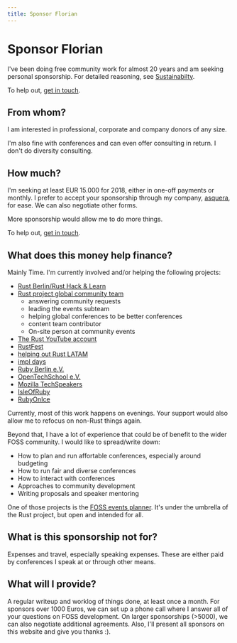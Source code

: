 ```yaml
---
title: Sponsor Florian
---
```


# Sponsor Florian

I've been doing free community work for almost 20 years and am seeking personal sponsorship. For detailed reasoning, see [Sustainabilty](sustainability).

To help out, [get in touch](mailto:info@asquera.de).

## From whom?

I am interested in professional, corporate and company donors of any size.

I'm also fine with conferences and can even offer consulting in return. I don't do diversity consulting.

## How much?

I'm seeking at least EUR 15.000 for 2018, either in one-off payments or monthly. I prefer to accept your sponsorship through my company, [asquera](http://asquera.de), for ease. We can also negotiate other forms.

More sponsorship would allow me to do more things.

To help out, [get in touch](mailto:info@asquera.de).

## What does this money help finance?

Mainly Time. I'm currently involved and/or helping the following projects:

* [Rust Berlin/Rust Hack & Learn](https://www.meetup.com/opentechschool-berlin/)
* [Rust project global community team](https://rust-lang.org/teams.html)
  - answering community requests
  - leading the events subteam
  - helping global conferences to be better conferences
  - content team contributor
  - On-site person at community events
* [The Rust YouTube account](https://youtube.com/c/rustvideos)
* [RustFest](https://rustfest.eu)
* [helping out Rust LATAM](https://twitter.com/RustLatamConf)
* [impl days](https://paris.rustfest.eu/about_impl_days/)
* [Ruby Berlin e.V.](http://rubyberlin.org/)
* [OpenTechSchool e.V.](http://www.opentechschool.org/)
* [Mozilla TechSpeakers](https://wiki.mozilla.org/TechSpeakers)
* [IsleOfRuby](https://2018.isleofruby.org/)
* [RubyOnIce](https://rubyonice.com/2018)

Currently, most of this work happens on evenings. Your support would also allow me to refocus on non-Rust things again.

Beyond that, I have a lot of experience that could be of benefit to the wider FOSS community. I would like to spread/write down:
* How to plan and run affortable conferences, especially around budgeting
* How to run fair and diverse conferences
* How to interact with conferences
* Approaches to community development
* Writing proposals and speaker mentoring

One of those projects is the [FOSS events planner](https://github.com/rust-community/foss-events-planner/). It's under the umbrella of the Rust project, but open and intended for all.

## What is this sponsorship not for?

Expenses and travel, especially speaking expenses. These are either paid by conferences I speak at or through other means.

## What will I provide?

A regular writeup and worklog of things done, at least once a month. For sponsors over 1000 Euros, we can set up a phone call where I answer all of your questions on FOSS development. On larger sponsorships (>5000), we can also negotiate additional agreements. Also, I'll present all sponsors on this website and give you thanks :).
